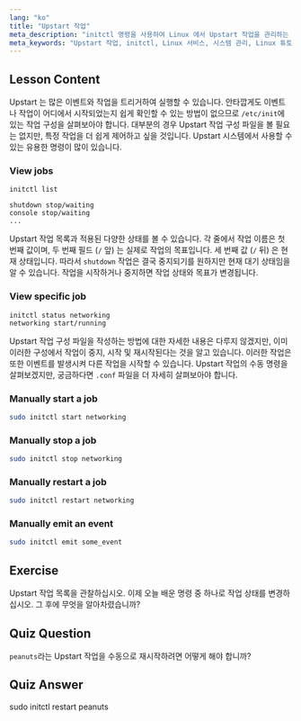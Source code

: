 ```yaml
---
lang: "ko"
title: "Upstart 작업"
meta_description: "initctl 명령을 사용하여 Linux 에서 Upstart 작업을 관리하는 방법을 배웁니다. 작업 상태를 이해하고 서비스를 시작, 중지 및 재시작합니다. Linux 시스템 관리 기술을 향상시키세요."
meta_keywords: "Upstart 작업, initctl, Linux 서비스, 시스템 관리, Linux 튜토리얼, 초보자 가이드"
---
```


## Lesson Content

Upstart 는 많은 이벤트와 작업을 트리거하여 실행할 수 있습니다. 안타깝게도 이벤트나 작업이 어디에서 시작되었는지 쉽게 확인할 수 있는 방법이 없으므로 `/etc/init`에 있는 작업 구성을 살펴보아야 합니다. 대부분의 경우 Upstart 작업 구성 파일을 볼 필요는 없지만, 특정 작업을 더 쉽게 제어하고 싶을 것입니다. Upstart 시스템에서 사용할 수 있는 유용한 명령이 많이 있습니다.

### View jobs

```plaintext
initctl list

shutdown stop/waiting
console stop/waiting
...
```

Upstart 작업 목록과 적용된 다양한 상태를 볼 수 있습니다. 각 줄에서 작업 이름은 첫 번째 값이며, 두 번째 필드 (`/` 앞) 는 실제로 작업의 목표입니다. 세 번째 값 (`/` 뒤) 은 현재 상태입니다. 따라서 `shutdown` 작업은 결국 중지되기를 원하지만 현재 대기 상태임을 알 수 있습니다. 작업을 시작하거나 중지하면 작업 상태와 목표가 변경됩니다.

### View specific job

```plaintext
initctl status networking
networking start/running
```

Upstart 작업 구성 파일을 작성하는 방법에 대한 자세한 내용은 다루지 않겠지만, 이미 이러한 구성에서 작업이 중지, 시작 및 재시작된다는 것을 알고 있습니다. 이러한 작업은 또한 이벤트를 발생시켜 다른 작업을 시작할 수 있습니다. Upstart 작업의 수동 명령을 살펴보겠지만, 궁금하다면 `.conf` 파일을 더 자세히 살펴보아야 합니다.

### Manually start a job

```bash
sudo initctl start networking
```

### Manually stop a job

```bash
sudo initctl stop networking
```

### Manually restart a job

```bash
sudo initctl restart networking
```

### Manually emit an event

```bash
sudo initctl emit some_event
```

## Exercise

Upstart 작업 목록을 관찰하십시오. 이제 오늘 배운 명령 중 하나로 작업 상태를 변경하십시오. 그 후에 무엇을 알아차렸습니까?

## Quiz Question

`peanuts`라는 Upstart 작업을 수동으로 재시작하려면 어떻게 해야 합니까?

## Quiz Answer

sudo initctl restart peanuts
